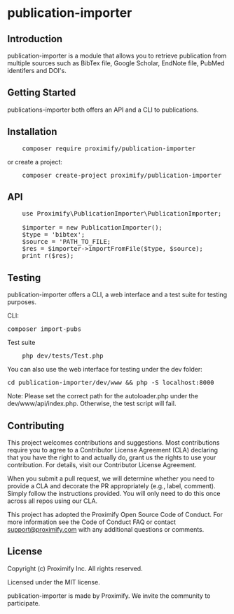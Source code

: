 # publication-importer

## Introduction 

publication-importer is a module that allows you to retrieve publication from multiple sources such as BibTex file, Google Scholar, EndNote file, PubMed identifers and DOI's.

## Getting Started
publications-importer both offers an API and a CLI to publications.

## Installation

<pre>
    composer require proximify/publication-importer
</pre>

or create a project:

<pre>
    composer create-project proximify/publication-importer
</pre>

## API

<pre>
    use Proximify\PublicationImporter\PublicationImporter;
    
    $importer = new PublicationImporter();
    $type = 'bibtex';
    $source = 'PATH_TO_FILE;
    $res = $importer->importFromFile($type, $source);
    print_r($res);
</pre>


## Testing
publication-importer offers a CLI, a web interface and a test suite for testing purposes.

CLI:
<pre>
composer import-pubs
</pre>

Test suite

<pre>
    php dev/tests/Test.php
</pre>

You can also use the web interface for testing under the dev folder:

<pre>
cd publication-importer/dev/www && php -S localhost:8000
</pre>

Note: Please set the correct path for the autoloader.php under the dev/www/api/index.php. Otherwise, the test script will fail.


## Contributing
This project welcomes contributions and suggestions. Most contributions require you to agree to a Contributor License Agreement (CLA) declaring that you have the right to and actually do, grant us the rights to use your contribution. For details, visit our Contributor License Agreement.

When you submit a pull request, we will determine whether you need to provide a CLA and decorate the PR appropriately (e.g., label, comment). Simply follow the instructions provided. You will only need to do this once across all repos using our CLA.

This project has adopted the Proximify Open Source Code of Conduct. For more information see the Code of Conduct FAQ or contact support@proximify.com with any additional questions or comments.

## License
Copyright (c) Proximify Inc. All rights reserved.

Licensed under the MIT license.

publication-importer is made by Proximify. We invite the community to participate.